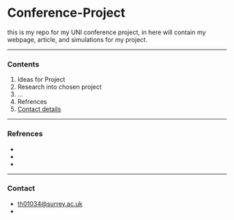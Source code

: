 # Conference-Project
this is my repo for my UNI conference project, in here will contain my webpage, article, and simulations for my project.

***

### Contents
1. Ideas for Project
2. Research into chosen project
3. ...
4. Refrences
5. [Contact details](#Contact)


***
### Refrences
-
-
-

***
### Contact
- <th01034@surrey.ac.uk>
- 
